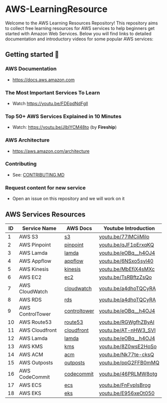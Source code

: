 # AWS-LearningResource

Welcome to the AWS Learning Resources Repository! This repository aims to collect free learning resources for AWS services to help beginners get started with Amazon Web Services. Below you will find links to detailed documentation and introductory videos for some popular AWS services:

## Getting started :rocket:

### AWS Documentation

- https://docs.aws.amazon.com

### The Most Important Services To Learn

- Watch https://youtu.be/FDEpdNdFglI

### Top 50+ AWS Services Explained in 10 Minutes

- Watch: https://youtu.be/JIbIYCM48to (by **Fireship**)

### AWS Architecture

- https://aws.amazon.com/architecture

### Contributing

- See: [CONTRIBUTING.MD](./CONTRIBUTING.md)

### Request content for new service

- Open an issue on this repository and we will work on it

## AWS Services Resources
| ID | Service Name | AWS Docs | Youtube Introduction |
|----|--------------|----------|---------------------|
| 1 | AWS S3 | [s3](https://docs.aws.amazon.com/s3) | [youtu.be/77lMCiiMilo](https://youtu.be/77lMCiiMilo) |
| 2 | AWS Pinpoint | [pinpoint](https://aws.amazon.com/pinpoint/) | [youtu.be/qJF1pErxqKQ](https://youtu.be/qJF1pErxqKQ) |
| 3 | AWS Lamda | [lamda](https://docs.aws.amazon.com/lambda/index.html) | [youtu.be/eOBq__h4OJ4](https://youtu.be/eOBq__h4OJ4) |
| 4 | AWS Appflow | [appflow](https://docs.aws.amazon.com/appflow/index.html) | [youtu.be/6NSxo5syl40](https://youtu.be/6NSxo5syl40) |
| 5 | AWS Kinesis | [kinesis](https://docs.aws.amazon.com/kinesis/index.html) | [youtu.be/MbEfiX4sMXc](https://youtu.be/MbEfiX4sMXc) |
| 6 | AWS EC2 | [ec2](https://docs.aws.amazon.com/ec2/) | [youtu.be/TsRBftzZsQo](https://youtu.be/TsRBftzZsQo) |
| 7 | AWS CloudWatch | [cloudwatch](https://docs.aws.amazon.com/cloudwatch/) | [youtu.be/a4dhoTQCyRA](https://youtu.be/a4dhoTQCyRA) |
| 8 | AWS RDS | [rds](https://docs.aws.amazon.com/rds) | [youtu.be/a4dhoTQCyRA](https://youtu.be/a4dhoTQCyRA) |
| 9 | AWS ControlTower  | [controltower](https://docs.aws.amazon.com/controltower) | [youtu.be/eOBq__h4OJ4](https://youtu.be/eOBq__h4OJ4) |
| 10 | AWS Route53 | [route53](https://docs.aws.amazon.com/route53) | [youtu.be/RGWgfhZByAI](https://youtu.be/RGWgfhZByAI) |
| 11 | AWS Cloudfront | [cloudfront](https://docs.aws.amazon.com/cloudfront) | [youtu.be/AT-nHW3_SVI](https://youtu.be/AT-nHW3_SVI) |
| 12 | AWS Lamda | [lamda](https://docs.aws.amazon.com/lambda/index.html) | [youtu.be/eOBq__h4OJ4](https://youtu.be/eOBq__h4OJ4) |
| 13 | AWS KMS | [kms](https://docs.aws.amazon.com/kms) | [youtu.be/8Z0wsE2HoSo](https://youtu.be/8Z0wsE2HoSo) |
| 14 | AWS ACM | [acm](https://docs.aws.amazon.com/acm) | [youtu.be/Nk77te-cksQ](https://youtu.be/Nk77te-cksQ) |
| 15 | AWS Outposts | [outposts](https://docs.aws.amazon.com/outposts/index.html) | [youtu.be/ppG2FFB0mMQ](https://youtu.be/ppG2FFB0mMQ) |
| 16 | AWS CodeCommit | [codecommit](https://docs.aws.amazon.com/codecommit) | [youtu.be/46PRLMW8otg](https://youtu.be/46PRLMW8otg) |
| 17 | AWS ECS | [ecs](https://docs.aws.amazon.com/ecs/) | [youtu.be/FnFvpIsBrog](https://youtu.be/FnFvpIsBrog) |
| 18 | AWS EKS | [eks](https://docs.aws.amazon.com/eks/) | [youtu.be/E956xeOt050](https://youtu.be/E956xeOt050) |
